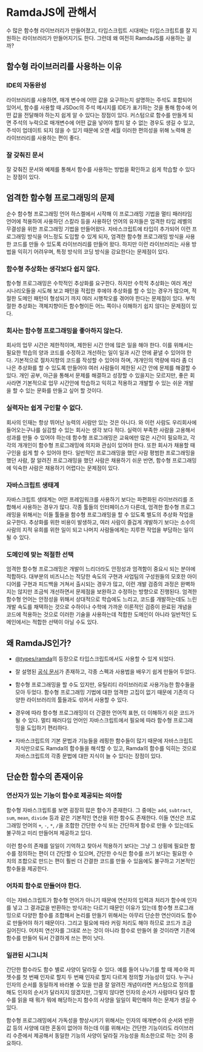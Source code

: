 # RamdaJS에 관해서

수 많은 함수형 라이브러리가 만들어졌고, 타입스크립트 시대에는 타입스크립트를 잘 지원하는 라이브러리가 만들어지기도 한다. 그런데 왜 여전히 RamdaJS를 사용하는 걸까?

## 함수형 라이브러리를 사용하는 이유

### IDE의 자동완성

라이브러리를 사용하면, 매개 변수에 어떤 값을 요구하는지 설명하는 주석도 포함되어 있어서, 함수를 사용할 때 JSDoc의 주석 메시지를 IDE가 표기하는 것을 통해 함수에 어떤 값을 전달해야 하는지 쉽게 알 수 있다는 장점이 있다. 커스텀으로 함수를 만들게 되면 주석의 누락으로 매개변수에 어떤 값을 넣어야 할지 알 수 없는 경우도 생길 수 있고, 주석이 업데이트 되지 않을 수 있기 때문에 오랜 세월 이러한 편의성을 위해 노력해 온 라이브러리를 사용하는 편이 좋다.

### 잘 갖춰진 문서

잘 갖춰진 문서와 예제를 통해서 함수를 사용하는 방법을 확인하고 쉽게 학습할 수 있다는 장점이 있다.

## 엄격한 함수형 프로그래밍의 문제

순수 함수형 프로그래밍 언어 하스켈에서 시작해 이 프로그래밍 기법을 멀티 패러타임 언어에 적용하여 사용하던 스칼라 등을 사용하던 언어의 유저들은 엄격한 타입 레벨의 무결성을 위한 프로그래밍 기법을 만들어왔다. 자바스크립트에 타입이 추가되어 이런 프로그래밍 방식을 어느정도 도입할 수 있게 되자, 엄격한 함수형 프로그래밍 방식을 사용한 코드를 만들 수 있도록 라이브러리를 만들어 왔다. 하지만 이런 라이브러리는 사용 방법을 익히기 어려우며, 특정 방식의 코딩 방식을 강요한다는 문제점이 있다.

### 함수형 추상화는 생각보다 쉽지 않다.

함수형 프로그래밍은 수학적인 추상화를 요구한다. 하지만 수학적 추상화는 여러 계산 시나리오들을 시도해 보고 패턴을 적립한 후에야 추상화를 할 수 있는 경우가 많으며, 적절한 도메인 패턴이 형성되기 까지 여러 시행착오를 겪어야 한다는 문제점이 있다. 부적절한 추상화는 객체지향이든 함수형이든 어느 쪽이나 이해하기 쉽지 않다는 문제점이 있다.

### 회사는 함수형 프로그래밍을 좋아하지 않는다.

회사의 업무 시간은 제한적이며, 제한된 시간 안에 많은 일을 해야 한다. 이를 위해서는 필요한 학습의 양과 코드를 수정하고 개선하는 일이 일과 시간 안에 끝낼 수 있어야 한다. 기본적으로 절차지향의 코드를 작성할 수 있어야 하며, 개개인의 역량에 따라 좀 더 나은 추상화를 할 수 있도록 만들어야 여러 사람들이 제한된 시간 안에 문제를 해결할 수 있다. 개인 공부, 야근을 통해서 문제를 해결하고 성장할 수 있을지는 모르지만, 좋은 회사라면 기본적으로 업무 시간안에 학습하고 익히고 적용하고 개발할 수 있는 쉬운 개발을 할 수 있는 문화를 만들고 싶어 할 것이다.

### 실력자는 쉽게 구인할 수 없다.

회사의 인재는 항상 뛰어난 능력의 사람만 있는 것은 아니다. 와 이런 사람도 우리회사에 들어오는구나를 실감할 수 있는 회사는 생각 보다 적다. 실력이 부족한 사람을 고용해서 성과를 만들 수 있어야 하는데 함수형 프로그래밍은 교육에만 많은 시간이 필요하고, 각각의 개개인이 함수형 프로그래밍에 의지와 관심이 있어야 한다. 또한 회사가 채용할 때 구인을 쉽게 할 수 있어야 한다. 일반적인 프로그래밍을 했던 사람 평범한 프로그래밍을 했던 사람, 잘 알려진 프로그래밍을 했던 사람은 채용하기 쉬운 반면, 함수형 프로그래밍에 익숙한 사람은 채용하기 어렵다는 문제점이 있다.

### 자바스크립트 생태계

자바스크립트 생태계는 어떤 프레임워크를 사용하기 보다는 파편화된 라이브러리를 조합해서 사용하는 경우가 많다. 각종 툴들의 인터페이스가 다른데, 엄격한 함수형 프로그래밍을 위해서는 이들 툴들을 함수형 프로그래밍을 할 수 있도록 별도의 추상화 작업을 요구한다. 추상화를 위한 비용이 발생하고, 여러 사람이 즐겁게 개발하기 보다는 소수의 사람의 지적 유희를 위한 일이 되고 나머지 사람들에게는 지루한 작업을 부담하는 일이 될 수 있다.

### 도메인에 맞는 적절한 선택

엄격한 함수형 프로그래밍은 개발이 느리더라도 안정성과 엄격함이 중요시 되는 분야에 적합하다. 대부분의 비즈니스는 적당한 속도의 구현과 사업팀의 구성원들의 모호한 아이디어를 구현과 피드백을 거쳐서 출시되는 경우가 많고, 이런 개발 검증의 과정은 완벽하지는 않지만 조금씩 개선하면서 문제점을 보완하고 수정하는 방향으로 진행된다. 엄격한 함수형 언어는 안정성을 위해서 상대적으로 학습에도 느리고, 코드를 개발하는데도 느린 개발 속도를 채택하는 것으로 수하이나 수학에 가까운 이론적인 검증이 완료된 개념을 코드에 적용하는 것으로 이러한 기술을 사용하는데 적합한 도메인이 아니라 일반적인 도메인에서는 적합한 선택이 아닐 수도 있다.

## 왜 RamdaJS인가?

- [@types/ramda](https://github.com/ramda/types)의 등장으로 타입스크립트에서도 사용할 수 있게 되었다.

- 잘 설명된 [공식 문서](https://ramdajs.com/)가 존재하고, 각종 스펙과 사용법을 배우기 쉽게 만들어 두었다.

- 함수형 프로그래밍을 할 수도 있지만, 유틸리티 라이브러리로 사용가능한 함수들을 모아 두었다. 함수형 프로그래밍 기법에 대한 엄격한 고집이 없기 때문에 기존의 다양한 라이브러리의 툴들과도 섞어서 사용할 수 있다.

- 경우에 따라 함수형 프로그래밍이 더 간결한 언어적 표현, 더 이해하기 쉬운 코드가 될 수 있다. 멀티 패러다임 언어인 자바스크립트에서 필요에 따라 함수형 프로그래밍을 도입하기 편리하다.

- 자바스크립트의 기본 문법과 기능들을 레핑한 함수들이 많기 때문에 자바스크립트 지식만으로도 Ramda의 함수들을 해석할 수 있고, Ramda의 함수를 익히는 것으로 자바스크립트의 각종 문법에 대한 지식이 늘 수 있다는 장점이 있다.

## 단순한 함수의 존재이유

### 연산자가 있는 기능이 함수로 제공되는 의아함

함수형 자바스크립트를 보면 굉장히 많은 함수가 존재한다. 그 중에는 `add`, `subtract`, `sum`, `mean`, `divide` 등과 같은 기본적인 연산을 위한 함수도 존재한다. 이들 연산은 프로그래밍 언어의 `+`, `-`, `*`, `/`을 조합한 간단한 수식 또는 간단하게 함수로 만들 수 있는데도 불구하고 미리 만들어져 제공하고 있다.

이런 함수의 존재를 일일이 기억하고 찾아서 적용하기 보다는 그냥 그 상횡에 필요한 함수를 정의하는 편이 더 간단할 수 있으며, 간단한 수식은 함수를 쓰기 보다는 필요한 수치의 조합으로 만드는 편이 훨씬 더 간결한 코드를 만들 수 있음에도 불구하고 기본적인 함수들을 제공한다.

### 어차피 함수로 만들어야 한다.

이는 자바스크립트가 함수형 언어가 아니기 때문에 연산자의 입력과 처리가 함수에 인자를 넣고 그 결과값을 반환하는 방식과는 다르기 때문인 이유가 있는데 함수형 프로그래밍으로 다양한 함수를 조합해서 논리를 만들기 위해서는 아무리 단순한 연산이라도 함수로 만들어야 하기 때문이다. 그리고 필요에 따라 커링 처리도 해야 하므로 코드가 조금 길어진다. 어차피 연산자를 그대로 쓰는 것이 아니라 함수로 만들어 쓸 것이라면 기존에 함수를 만들어 둬서 간결하게 쓰는 편이 낫다.

### 일관된 시그니처

간단한 함수라도 함수 별로 사양이 달라질 수 있다. 예를 들어 나누기를 할 때 제수와 피젯수를 첫 번째 인자로 할지 두 번째 인자로 할지 다르게 정의할 가능성이 있다. 누구나 인자의 순서를 동일하게 바라볼 수 있을 만큼 잘 알려진 개념이라면 커스텀으로 정의를 해도 인자의 순서가 달라지지 않겠지만, 그렇지 않다면 인자의 순서가 사람마다 달라 함수를 읽을 때 뭐가 뭐에 해당하는지 함수의 사양을 일일이 확인해야 하는 문제가 생길 수 있다.

함수형 프로그래밍에서 가독성을 향상시키기 위해서는 인자의 매개변수의 순서와 반환 값 등의 사양에 대한 혼동이 없어야 하는데 이를 위해서는 간단한 기능이라도 라이브러리 수준에서 제공해서 동일한 기능의 사양이 달라질 가능성을 최소한으로 하는 것이 중요하다.
